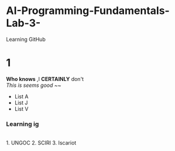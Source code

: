 # AI-Programming-Fundamentals-Lab-3-
Learning GitHub
# 1
**Who knows** ,I **CERTAINLY** don't 
<br/>
_This is seems good_
~~
<br/>
- List A
- List J
- List V
### Learning ig
<br/>
1. UNGOC
2. SCIRI
3. Iscariot
